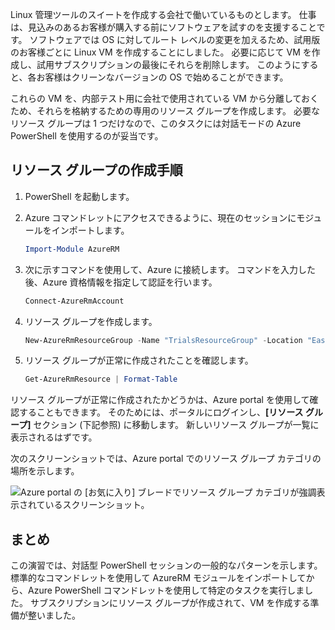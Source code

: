 Linux 管理ツールのスイートを作成する会社で働いているものとします。 仕事は、見込みのあるお客様が購入する前にソフトウェアを試すのを支援することです。 ソフトウェアでは OS に対してルート レベルの変更を加えるため、試用版のお客様ごとに Linux VM を作成することにしました。 必要に応じて VM を作成し、試用サブスクリプションの最後にそれらを削除します。 このようにすると、各お客様はクリーンなバージョンの OS で始めることができます。 

これらの VM を、内部テスト用に会社で使用されている VM から分離しておくため、それらを格納するための専用のリソース グループを作成します。 必要なリソース グループは 1 つだけなので、このタスクには対話モードの Azure PowerShell を使用するのが妥当です。

## <a name="steps-to-create-a-resource-group"></a>リソース グループの作成手順

1. PowerShell を起動します。

1. Azure コマンドレットにアクセスできるように、現在のセッションにモジュールをインポートします。

   ```powershell
   Import-Module AzureRM
   ```

1. 次に示すコマンドを使用して、Azure に接続します。 コマンドを入力した後、Azure 資格情報を指定して認証を行います。

   ```powershell
   Connect-AzureRmAccount
   ```

1. リソース グループを作成します。

    ```powershell
    New-AzureRmResourceGroup -Name "TrialsResourceGroup" -Location "East US"
    ```

1. リソース グループが正常に作成されたことを確認します。

    ```powershell
    Get-AzureRmResource | Format-Table
    ```

リソース グループが正常に作成されたかどうかは、Azure portal を使用して確認することもできます。 そのためには、ポータルにログインし、**[リソース グループ]** セクション (下記参照) に移動します。 新しいリソース グループが一覧に表示されるはずです。

次のスクリーンショットでは、Azure portal でのリソース グループ カテゴリの場所を示します。

![Azure portal の [お気に入り] ブレードでリソース グループ カテゴリが強調表示されているスクリーンショット。](../media/6-listing-resource-groups.png)

## <a name="summary"></a>まとめ
この演習では、対話型 PowerShell セッションの一般的なパターンを示します。 標準的なコマンドレットを使用して AzureRM モジュールをインポートしてから、Azure PowerShell コマンドレットを使用して特定のタスクを実行しました。 サブスクリプションにリソース グループが作成されて、VM を作成する準備が整いました。